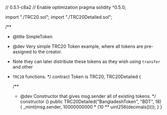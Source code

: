 // 0.5.1-c8a2
// Enable optimization
pragma solidity ^0.5.0;

import "./TRC20.sol";
import "./TRC20Detailed.sol";

/**
 * @title SimpleToken
 * @dev Very simple TRC20 Token example, where all tokens are pre-assigned to the creator.
 * Note they can later distribute these tokens as they wish using `transfer` and other
 * `TRC20` functions.
 */
contract Token is TRC20, TRC20Detailed {

    /**
     * @dev Constructor that gives msg.sender all of existing tokens.
     */
    constructor () public TRC20Detailed("BangladeshToken", "BDT", 18) {
        _mint(msg.sender, 10000000000 * (10 ** uint256(decimals())));
    }
}
